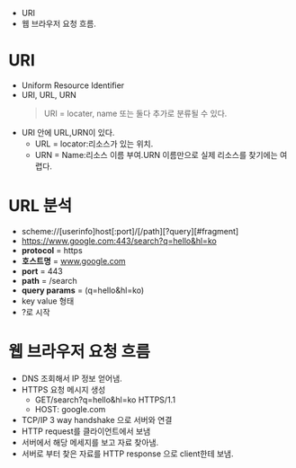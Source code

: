 - URI
- 웹 브라우저 요청 흐름.


# URI 
 - Uniform Resource Identifier
 - URI, URL, URN 
   > URI = locater, name 또는 둘다 추가로 분류될 수 있다.
- URI 안에 URL,URN이 있다. 
    - URL = locator:리소스가 있는 위치.
    - URN = Name:리소스 이름 부여.URN 이름만으로 실제 리소스를 찾기에는 여렵다.
# URL 분석
 - scheme://[userinfo]host[:port]/[/path][?query][#fragment]
 - https://www.google.com:443/search?q=hello&hl=ko
 - **protocol** = https
 - **호스트명** = www.google.com
 - **port** = 443
 - **path** = /search
 - **query params** = (q=hello&hl=ko)
  - key value 형태 
  - ?로 시작 


# 웹 브라우저 요청 흐름
 - DNS 조회해서 IP 정보 얻어냄. 
 - HTTPS 요청 메시지 생성 
    - GET/search?q=hello&hl=ko HTTPS/1.1
    - HOST: google.com 
 - TCP/IP 3 way handshake 으로 서버와 연결
 - HTTP request를 클라이언트에서 보냄 
 - 서버에서 해당 메세지를 보고 자료 찾아냄.
 - 서버로 부터 찾은 자료를 HTTP response 으로 client한테 보냄.
